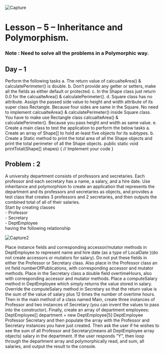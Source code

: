 ![Capture](https://github.com/mucahitkayadan/MIU_FPP/assets/23214076/59200017-dc6b-4b61-bf38-9107ec5e6f8e)

<h1>Lesson – 5 – Inheritance and Polymorphism.</h1>
<h3>Note : Need to solve all the problems in a Polymorphic way.</h3>
<h2>Day – 1</h2>
Perform the following tasks
a. The return value of calcualteArea() & calculatePerimeter() is double.
b. Don’t provide any getter or setters, make all the fields as either default or protected.
c. In the Shape class just return 0.0 for the calcualteArea() & calculatePerimeter().
d. Square class has no attribute. Assign the passed side value to height and width attribute of
its super class Rectangle. Because four sides are same in the Square. No need to
implement calcualteArea() & calculatePerimeter() inside Square class. You have to make
use Rectangle class calcualteArea() & calculatePerimeter(). Because you pass height and
width as same value.
e. Create a main class to test the application to perform the below tasks
a. Create an array of Shape[] to hold at-least five objects for its subtypes.
b. Create a Static method to print the total area of all the Shape objects and print the
total perimeter of all the Shape objects.
public static void printTotal(Shape[] shapes)
 { // Implement your code
 } 
 <h2>Problem : 2  </h2>
A university department consists of professors and secretaries. Each professor and each secretary
has a name, a salary, and a hire date. Use inheritance and polymorphism to create an application
that represents the department and its professors and secretaries as objects, and provides a test
class that creates 3 professors and 2 secretaries, and then outputs the combined total of all of
their salaries.<br>
Start by creating classes<br>
- Professor<br>
- Secretary<br>
- DeptEmployee<br>
having the following relationship

![Capture2](https://github.com/mucahitkayadan/MIU_FPP/assets/23214076/1991d54d-31f2-48b5-a11f-a555a0803aea)

Place instance fields and corresponding accessor/mutator methods in DeptEmployee to represent
name and hire date (as a type of LocalDate )(do not create accessors or mutators for salary). Do
not put these fields in either the Professor or Secretary class. Also place in the Professor class an
int field numberOfPublications, with corresponding accessor and mutator methods. Place in the
Secretary class a double field overtimeHours, also with corresponding accessor and mutator
methods.
Place a computeSalary method in DeptEmployee which simply returns the value stored in salary.
Override the computeSalary method in Secretary so that the return value is the sum of the value
of salary plus 12 times the number of overtime hours.
Then in the main method of a class named Main, create three instances of Professor and two
instances of Secretary (you can invent the values to pass into the constructor). Finally, create an
array of department employees:
DeptEmployee[] department = new DeptEmployee[5]
DeptEmployee
Professor Secretary
and then populate the array with the Professor and Secretary instances you have just created.
Then ask the user if he wishes to see the sum of all Professor and Secretary(means all
DeptEmployee array objects) salary in the department. If the user responds "Y", then loop
through the department array and polymorphically read, and sum, all salaries, and output the
result to the console.
